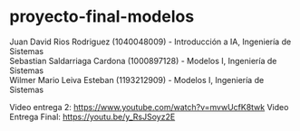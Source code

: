 # proyecto-final-modelos
Juan David Rios Rodriguez (1040048009) - Introducción a IA, Ingeniería de Sistemas  
Sebastian Saldarriaga Cardona (1000897128) - Modelos I, Ingeniería de Sistemas  
Wilmer Mario Leiva Esteban (1193212909) - Modelos I, Ingeniería de Sistemas 

Video entrega 2: https://www.youtube.com/watch?v=mvwUcfK8twk 
Video Entrega Final: https://youtu.be/y_RsJSoyz2E
